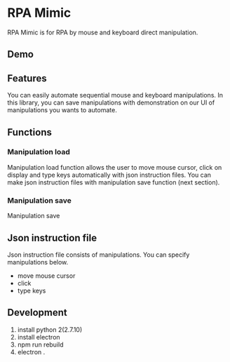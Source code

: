 # RPA Mimic

RPA Mimic is for RPA by mouse and keyboard direct manipulation.

## Demo

## Features

You can easily automate sequential mouse and keyboard manipulations.
In this library, you can save manipulations with demonstration on our UI of manipulations you wants to automate.

## Functions

### Manipulation load

Manipulation load function allows the user to move mouse cursor, click on display and type keys automatically with json instruction files.
You can make json instruction files with manipulation save function (next section).

### Manipulation save

Manipulation save

## Json instruction file

Json instruction file consists of manipulations.
You can specify manipulations below.

* move mouse cursor
* click
* type keys


## Development

1. install python 2(2.7.10)
2. install electron
3. npm run rebuild
4. electron .
